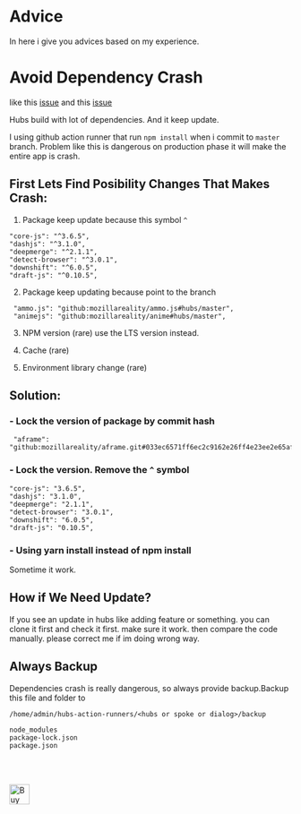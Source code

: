 # Advice

In here i give you advices based on my experience.

# Avoid Dependency Crash

like this [issue](https://github.com/mozilla/hubs/issues/5472) and this [issue](https://github.com/mozilla/hubs/issues/5471)

Hubs build with lot of dependencies. And it keep update.

I using github action runner that run `npm install` when i commit to `master` branch. Problem like this is dangerous on production phase it will make the entire app is crash.

## First Lets Find Posibility Changes That Makes Crash:

1. Package keep update because this symbol `^`

```
"core-js": "^3.6.5",
"dashjs": "^3.1.0",
"deepmerge": "^2.1.1",
"detect-browser": "^3.0.1",
"downshift": "^6.0.5",
"draft-js": "^0.10.5",
```

2. Package keep updating because point to the branch

```
 "ammo.js": "github:mozillareality/ammo.js#hubs/master",
 "animejs": "github:mozillareality/anime#hubs/master",
```

3. NPM version (rare)
use the LTS version instead.

4. Cache (rare)

5. Environment library change (rare)


## Solution: 
### - Lock the version of package by commit hash

```
 "aframe": "github:mozillareality/aframe.git#033ec6571ff6ec2c9162e26ff4e23ee2e65afc12",
```

### - Lock the version. Remove the `^` symbol
```
"core-js": "3.6.5",
"dashjs": "3.1.0",
"deepmerge": "2.1.1",
"detect-browser": "3.0.1",
"downshift": "6.0.5",
"draft-js": "0.10.5",
```

### - Using yarn install instead of npm install

Sometime it work.

## How if We Need Update?

If you see an update in hubs like adding feature or something. you can clone it first and check it first. make sure it work. then compare the code manually. please correct me if im doing wrong way.

## Always Backup

Dependencies crash is really dangerous, so always provide backup.Backup this file and folder to 

`/home/admin/hubs-action-runners/<hubs or spoke or dialog>/backup`

```
node_modules
package-lock.json
package.json
```

<br>
<br>

<a href='https://ko-fi.com/Q5Q0BC92X' target='_blank'><img height='36' style='border:0px;height:36px;' src='https://cdn.ko-fi.com/cdn/kofi3.png?v=3' border='0' alt='Buy Me a Coffee at ko-fi.com' /></a>